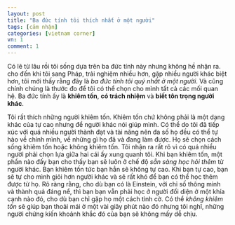 ```yaml
---
layout: post
title: "Ba đức tính tôi thích nhất ở một người"
tags: [cảm nhận]
categories: [vietnam corner]
vn: 1
comment: 1
---
```


Có lẽ từ lâu rồi tôi sống dựa trên ba đức tính này nhưng không hề nhận ra. cho đến khi tôi sang Pháp, trải nghiệm nhiều hơn, gặp nhiều người khác biệt hơn, tôi mới thấy rằng đây là *ba đức tính tôi quý nhất ở một người*. Và cũng chính chúng là thước đo để tôi có thể chọn cho mình tất cả các mối quan hệ. Ba đức tính ấy là **khiêm tốn**, **có trách nhiệm** và **biết tôn trọng người khác**.

Tôi rất thích những người khiêm tốn. Khiêm tốn chứ không phải là một dạng khác của tự cao nhưng để người khác nói giúp mình. Có thể do tôi đã tiếp xúc với quá nhiều người thành đạt và tài năng nên đa số họ đều có thể tự hào về chính mình, về những gì họ đã và đang làm được. Họ sẽ chọn cách sống khiêm tốn hoặc không khiêm tốn. Tôi nhận ra rất rõ vì có quá nhiều người phải chọn lựa giữa hai cái ấy xung quanh tôi. Khi bạn khiêm tốn, một phần nào đấy bạn cho thấy bạn sẽ luôn ở chế độ *sẵn sàng học hỏi thêm* từ người khác. Bạn khiêm tốn tức bạn hẳn sẽ không tự cao. Khi bạn tự cao, bạn sẽ tự cho mình giỏi hơn người khác và sẽ rất khó để bạn có thể học thêm được từ họ. Rõ ràng rằng, cho dù bạn có là Einstein, với chỉ số thông minh và thành quả đáng nể, thì bạn bạn vẫn phải học ở người đối diện ở một khía cạnh nào đó, cho dù bạn chỉ gặp họ một cách tình cờ. Có thể *không khiêm tốn* sẽ giúp bạn thoải mái ở một vài giây phút nào đó nhưng tôi nghĩ, những người chứng kiến khoảnh khắc đó của bạn sẽ không mấy dễ chịu.